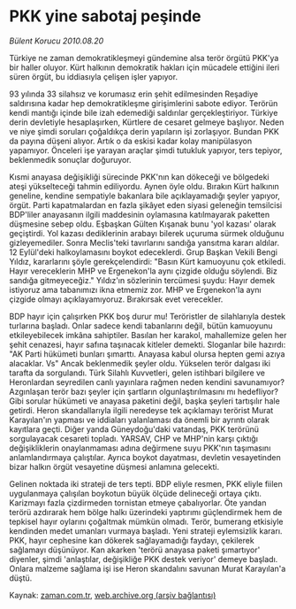 # PKK yine sabotaj peşinde

*Bülent Korucu 2010.08.20*

<td class="columnist-detail">
<p>Türkiye ne zaman demokratikleşmeyi gündemine alsa terör örgütü PKK'ya bir haller oluyor. Kürt halkının demokratik hakları için mücadele ettiğini ileri süren örgüt, bu iddiasıyla çelişen işler yapıyor.</p>
<p>
<div id="haberMetinDiv">
<p>93 yılında 33 silahsız ve korumasız erin şehit edilmesinden Reşadiye saldırısına kadar hep demokratikleşme girişimlerini sabote ediyor. Terörün kendi mantığı içinde bile izah edemediği saldırılar gerçekleştiriyor. Türkiye derin devletiyle hesaplaşırken, Kürtlere de cesaret gelmeye başlıyor. Neden ve niye şimdi soruları çoğaldıkça derin yapıların işi zorlaşıyor. Bundan PKK da payına düşeni alıyor. Artık o da eskisi kadar kolay manipülasyon yapamıyor. Önceleri işe yarayan araçlar şimdi tutukluk yapıyor, ters tepiyor, beklenmedik sonuçlar doğuruyor. 
<p>Kısmi anayasa değişikliği sürecinde PKK'nın kan dökeceği ve bölgedeki ateşi yükselteceği tahmin ediliyordu. Aynen öyle oldu. Bırakın Kürt halkının geneline, kendine sempatiyle bakanlara bile açıklayamadığı şeyler yapıyor, örgüt. Parti kapatmalardan en fazla şikâyet eden siyasi geleneğin temsilcisi BDP'liler anayasanın ilgili maddesinin oylamasına katılmayarak paketten düşmesine sebep oldu. Eşbaşkan Gülten Kışanak bunu 'yol kazası' olarak geçiştirdi. Yol kazası dediklerinin arabayı bilerek uçuruma sürmek olduğunu gizleyemediler. Sonra Meclis'teki tavırlarını sandığa yansıtma kararı aldılar. 12 Eylül'deki halkoylamasını boykot edeceklerdi. Grup Başkan Vekili Bengi Yıldız, kararlarını şöyle gerekçelendirdi: "Basın Kürt kamuoyunu çok etkiledi. Hayır vereceklerin MHP ve Ergenekon'la aynı çizgide olduğu söylendi. Biz sandığa gitmeyeceğiz." Yıldız'ın sözlerinin tercümesi şuydu: Hayır demek istiyoruz ama tabanımızı ikna etmemiz zor. MHP ve Ergenekon'la aynı çizgide olmayı açıklayamıyoruz. Bırakırsak evet verecekler. 
<p>BDP hayır için çalışırken PKK boş durur mu! Teröristler de silahlarıyla destek turlarına başladı. Onlar sadece kendi tabanlarını değil, bütün kamuoyunu etkileyebilecek imkâna sahiptiler. Basılan her karakol, mahallemize gelen her şehit cenazesi, hayır safına taşınacak kitleler demekti. Sloganlar bile hazırdı: "AK Parti hükümeti bunları şımarttı. Anayasa kabul olursa hepten gemi azıya alacaklar. Vs" Ancak beklenmedik şeyler oldu. Yükselen terör dalgası iki tarafta da sorgulandı. Türk Silahlı Kuvvetleri, gelen istihbari bilgilere ve Heronlardan seyredilen canlı yayınlara rağmen neden kendini savunamıyor? Azgınlaşan terör bazı şeyler için şartların olgunlaştırılmasını mı hedefliyor? Gibi sorular hükümeti ve anayasa paketini değil, başka şeyleri tartışılır hale getirdi. Heron skandallarıyla ilgili neredeyse tek açıklamayı terörist Murat Karayılan'ın yapması ve iddiaları yalanlaması da önemli bir ayrıntı olarak kayıtlara geçti. Diğer yanda Güneydoğu'daki vatandaş, PKK terörünü sorgulayacak cesareti topladı. YARSAV, CHP ve MHP'nin karşı çıktığı değişikliklerin onaylanmaması adına değirmene suyu PKK'nın taşımasını anlamlandırmaya çalıştılar. Ayrıca boykot dayatması, devletin vesayetinden bizar halkın örgüt vesayetine düşmesi anlamına gelecekti. 
<p>Gelinen noktada iki strateji de ters tepti. BDP eliyle resmen, PKK eliyle fiilen uygulanmaya çalışılan boykotun büyük ölçüde delineceği ortaya çıktı. Karizmayı fazla çizdirmeden tornistan etmeye çabalıyorlar. Öte yandan terörü azdırarak hem bölge halkı üzerindeki yaptırımı güçlendirmek hem de tepkisel hayır oylarını çoğaltmak mümkün olmadı. Terör, bumerang etkisiyle kendinden medet umanları vurmaya başladı. Yeni strateji eylemsizlik kararı. PKK, hayır cephesine kan dökerek sağlayamadığı faydayı, çekilerek sağlamayı düşünüyor. Kan akarken 'terörü anayasa paketi şımartıyor' diyenler, şimdi 'anlaştılar, değişikliğe PKK destek veriyor' demeye başladı. Onlara malzeme sağlama işi ise Heron skandalını savunan Murat Karayılan'a düştü. </p></p></p></p></div>
</p>
<a href="http://web.archive.org/web/20110104212902/mailto:b.korucu@zaman.com.tr">
</a></td>

Kaynak: [zaman.com.tr](http://zaman.com.tr/yazar.do?yazino=1017898), [web.archive.org (arşiv bağlantısı)](http://web.archive.org/web/20110104212902/http://www.zaman.com.tr/yazar.do?yazino=1017898)
